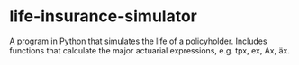 # life-insurance-simulator
A program in Python that simulates the life of a policyholder. Includes functions that calculate the major actuarial expressions, e.g. tpx, ex, Ax, äx. 

